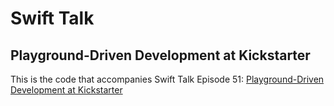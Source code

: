 # Swift Talk
## Playground-Driven Development at Kickstarter

This is the code that accompanies Swift Talk Episode 51: [Playground-Driven Development at Kickstarter](https://talk.objc.io/episodes/S01E51-playground-driven-development-at-kickstarter)
